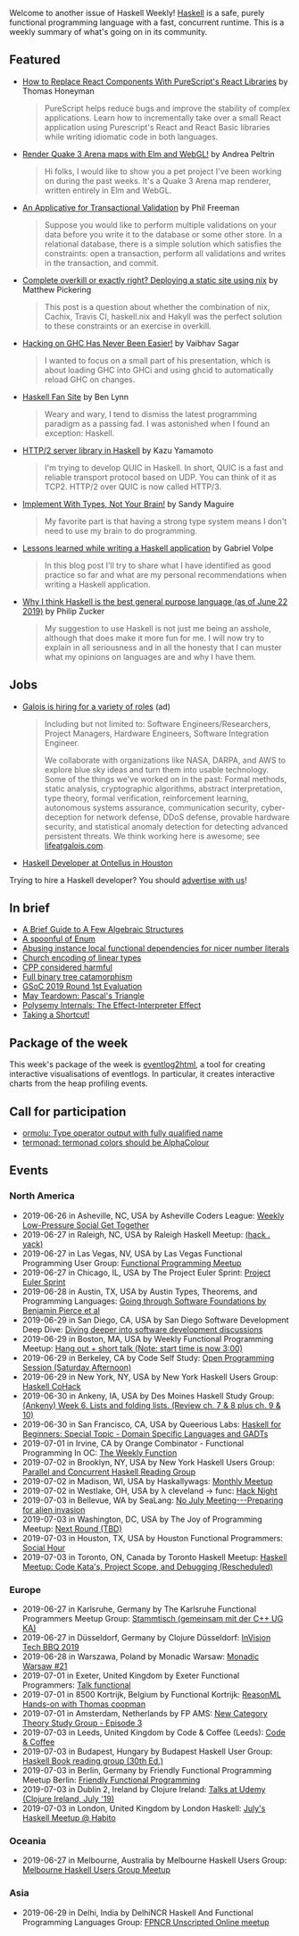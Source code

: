Welcome to another issue of Haskell Weekly!
[Haskell](https://www.haskell.org) is a safe, purely functional programming language with a fast, concurrent runtime.
This is a weekly summary of what's going on in its community.

## Featured

-   [How to Replace React Components With PureScript's React Libraries](https://thomashoneyman.com/articles/replace-react-components-with-purescript/) by Thomas Honeyman

    > PureScript helps reduce bugs and improve the stability of complex applications. Learn how to incrementally take over a small React application using Purescript's React and React Basic libraries while writing idiomatic code in both languages.

-   [Render Quake 3 Arena maps with Elm and WebGL!](https://discourse.elm-lang.org/t/render-quake-3-arena-maps-with-elm-and-webgl/3820) by Andrea Peltrin

    > Hi folks, I would like to show you a pet project I've been working on during the past weeks. It's a Quake 3 Arena map renderer, written entirely in Elm and WebGL.

-   [An Applicative for Transactional Validation](https://www.lumi.dev/blog/an-applicative-for-transactional-validation) by Phil Freeman

    > Suppose you would like to perform multiple validations on your data before you write it to the database or some other store. In a relational database, there is a simple solution which satisfies the constraints: open a transaction, perform all validations and writes in the transaction, and commit.

-   [Complete overkill or exactly right? Deploying a static site using nix](https://mpickering.github.io/posts/2019-06-24-overkill-or-not.html) by Matthew Pickering

    > This post is a question about whether the combination of nix, Cachix, Travis CI, haskell.nix and Hakyll was the perfect solution to these constraints or an exercise in overkill.

-   [Hacking on GHC Has Never Been Easier!](https://vaibhavsagar.com/blog/2019/06/22/easy-ghc-hacking/index.html) by Vaibhav Sagar

    > I wanted to focus on a small part of his presentation, which is about loading GHC into GHCi and using ghcid to automatically reload GHC on changes.

-   [Haskell Fan Site](http://www-cs-students.stanford.edu/~blynn/haskell/) by Ben Lynn

    > Weary and wary, I tend to dismiss the latest programming paradigm as a passing fad. I was astonished when I found an exception: Haskell.

-   [HTTP/2 server library in Haskell](https://kazu-yamamoto.hatenablog.jp/entry/2019/06/21/124224) by Kazu Yamamoto

    > I'm trying to develop QUIC in Haskell. In short, QUIC is a fast and reliable transport protocol based on UDP. You can think of it as TCP2. HTTP/2 over QUIC is now called HTTP/3.

-   [Implement With Types, Not Your Brain!](https://reasonablypolymorphic.com/blog/typeholes/index.html) by Sandy Maguire

    > My favorite part is that having a strong type system means I don't need to use my brain to do programming.

-   [Lessons learned while writing a Haskell application](https://gvolpe.github.io/blog/lessons-learned-while-writing-a-haskell-app/) by Gabriel Volpe

    > In this blog post I'll try to share what I have identified as good practice so far and what are my personal recommendations when writing a Haskell application.

-   [Why I think Haskell is the best general purpose language (as of June 22 2019)](http://www.philipzucker.com/why-i-as-of-june-22-2019-think-haskell-is-the-best-general-purpose-language-as-of-june-22-2019/) by Philip Zucker

    > My suggestion to use Haskell is not just me being an asshole, although that does make it more fun for me. I will now try to explain in all seriousness and in all the honesty that I can muster what my opinions on languages are and why I have them.

## Jobs

-   [Galois is hiring for a variety of roles](https://galois.com/careers/) (ad)

    > Including but not limited to: Software Engineers/Researchers, Project Managers, Hardware Engineers, Software Integration Engineer.
    >
    > We collaborate with organizations like NASA, DARPA, and AWS to explore blue sky ideas and turn them into usable technology. Some of the things we've worked on in the past: Formal methods, static analysis, cryptographic algorithms, abstract interpretation, type theory, formal verification, reinforcement learning, autonomous systems assurance, communication security, cyber-deception for network defense, DDoS defense, provable hardware security, and statistical anomaly detection for detecting advanced persistent threats. We think working here is awesome; see [lifeatgalois.com](https://lifeatgalois.com).

-   [Haskell Developer at Ontellus in Houston](https://www.linkedin.com/jobs/view/1313948755)

Trying to hire a Haskell developer?
You should [advertise with us](https://haskellweekly.news/advertising.html)!

## In brief

-   [A Brief Guide to A Few Algebraic Structures](https://argumatronic.com//posts/2019-06-21-algebra-cheatsheet.html)
-   [A spoonful of Enum](https://typeclasses.com/news/2019-06-spoonful-of-enum)
-   [Abusing instance local functional dependencies for nicer number literals](https://bitemyapp.com/blog/instance-local-fundeps/)
-   [Church encoding of linear types](https://oleg.fi/gists/posts/2019-06-26-linear-church-encodings.html)
-   [CPP considered harmful](https://www.tweag.io/posts/2019-06-27-cpp-considered-harmful.html)
-   [Full binary tree catamorphism](https://blog.ploeh.dk/2019/06/24/full-binary-tree-catamorphism/)
-   [GSoC 2019 Round 1st Evaluation](https://sighingnow.github.io/%E7%BC%96%E7%A8%8B%E8%AF%AD%E8%A8%80/gsoc_round_1st_evaluation.html)
-   [May Teardown: Pascal's Triangle](https://badcode.rocks/2019/172/may-teardown-pascals-triangle/)
-   [Polysemy Internals: The Effect-Interpreter Effect](https://reasonablypolymorphic.com/blog/tactics/)
-   [Taking a Shortcut!](https://mmhaskell.com/blog/2019/6/24/taking-a-shortcut)

## Package of the week

This week's package of the week is [eventlog2html](https://mpickering.github.io/eventlog2html/), a tool for creating interactive visualisations of eventlogs. In particular, it creates interactive charts from the heap profiling events.

## Call for participation

-   [ormolu: Type operator output with fully qualified name](https://github.com/tweag/ormolu/issues/126)
-   [termonad: termonad colors should be AlphaColour](https://github.com/cdepillabout/termonad/issues/112)

## Events

### North America

- 2019-06-26 in Asheville, NC, USA by Asheville Coders League: [Weekly Low-Pressure Social Get Together](https://www.meetup.com/Asheville-Coders-League/events/hplqsqyzjbjc/)
- 2019-06-27 in Raleigh, NC, USA by Raleigh Haskell Meetup: [(hack . yack)](https://www.meetup.com/Raleigh-Haskell-Meetup/events/nsfsnqyzjbkc/)
- 2019-06-27 in Las Vegas, NV, USA by Las Vegas Functional Programming User Group: [Functional Programming Meetup](https://www.meetup.com/las-vegas-functional-programming/events/jkznkqyzjbkc/)
- 2019-06-27 in Chicago, IL, USA by The Project Euler Sprint: [Project Euler Sprint](https://www.meetup.com/Project-Euler-Sprint/events/ngwzxmyzjbkc/)
- 2019-06-28 in Austin, TX, USA by Austin Types, Theorems, and Programming Languages: [Going through Software Foundations by Benjamin Pierce et al](https://www.meetup.com/Austin-Types-Theorems-and-Programming-Languages/events/jfkqlnyzjblc/)
- 2019-06-29 in San Diego, CA, USA by San Diego Software Development Deep Dive: [Diving deeper into software development discussions ](https://www.meetup.com/San-Diego-Software-Development-Deep-Dive/events/qcjdcryzjbmc/)
- 2019-06-29 in Boston, MA, USA by Weekly Functional Programming Meetup: [Hang out + short talk (Note: start time is now 3:00)](https://www.meetup.com/Weekly-Functional-Programming-Meetup/events/cfgmcryzjbmc/)
- 2019-06-29 in Berkeley, CA by Code Self Study: [Open Programming Session (Saturday Afternoon)](https://www.meetup.com/codeselfstudy/events/dkwpzpyzjbmc/)
- 2019-06-29 in New York, NY, USA by New York Haskell Users Group: [Haskell CoHack](https://www.meetup.com/NY-Haskell/events/261262245/)
- 2019-06-30 in Ankeny, IA, USA by Des Moines Haskell Study Group: [(Ankeny) Week 6. Lists and folding lists. (Review ch. 7 & 8 plus ch. 9 & 10)](https://www.meetup.com/Des-Moines-Haskell-Study-Group/events/nkqvzqyzjbfc/)
- 2019-06-30 in San Francisco, CA, USA by Queerious Labs: [Haskell for Beginners: Special Topic - Domain Specific Languages and GADTs](https://www.meetup.com/QueeriousLabs/events/262350385/)
- 2019-07-01 in Irvine, CA by Orange Combinator - Functional Programming In OC: [The Weekly Function](https://www.meetup.com/orange-combinator/events/wnrhbryzkbcb/)
- 2019-07-02 in Brooklyn, NY, USA by New York Haskell Users Group: [Parallel and Concurrent Haskell Reading Group](https://www.meetup.com/NY-Haskell/events/shmktqyzkbdb/)
- 2019-07-02 in Madison, WI, USA by Haskallywags: [Monthly Meetup](https://www.meetup.com/Haskallywags/events/262594030/)
- 2019-07-02 in Westlake, OH, USA by λ cleveland -> func: [Hack Night](https://www.meetup.com/%CE%BB-cleveland-func/events/nvqwsqyzkbdb/)
- 2019-07-03 in Bellevue, WA by SeaLang: [No July Meeting---Preparing for alien invasion](https://www.meetup.com/SeaLang/events/261372993/)
- 2019-07-03 in Washington, DC, USA by The Joy of Programming Meetup: [Next Round (TBD)](https://www.meetup.com/Joy-of-Programming-DC/events/xpnxbpyzkbfb/)
- 2019-07-03 in Houston, TX, USA by Houston Functional Programmers: [Social Hour](https://www.meetup.com/Houston-Functional-Programmers/events/bhfpzqyzkbfb/)
- 2019-07-03 in Toronto, ON, Canada by Toronto Haskell Meetup: [Haskell Meetup: Code Kata's, Project Scope, and Debugging (Rescheduled)](https://www.meetup.com/meetup-group-evRITRtT/events/262398337/)

### Europe

- 2019-06-27 in Karlsruhe, Germany by The Karlsruhe Functional Programmers Meetup Group: [Stammtisch (gemeinsam mit der C++ UG KA)](https://www.meetup.com/The-Karlsruhe-Functional-Programmers-Meetup-Group/events/wlkqmqyzjbkc/)
- 2019-06-27 in Düsseldorf, Germany by Clojure Düsseldorf: [InVision Tech BBQ 2019](https://www.meetup.com/Clojure-Duesseldorf/events/261859725/)
- 2019-06-28 in Warszawa, Poland by Monadic Warsaw: [Monadic Warsaw #21](https://www.meetup.com/Monadic-Warsaw/events/261702203/)
- 2019-07-01 in Exeter, United Kingdom by Exeter Functional Programmers: [Talk functional](https://www.meetup.com/Exeter-Functional-Programmers/events/nxxtmqyzkbcb/)
- 2019-07-01 in 8500 Kortrijk, Belgium by Functional Kortrijk: [ReasonML Hands-on with Thomas coopman](https://www.meetup.com/functional-kortrijk/events/261038553/)
- 2019-07-01 in Amsterdam, Netherlands by FP AMS: [New Category Theory Study Group - Episode 3](https://www.meetup.com/fp-ams/events/262150430/)
- 2019-07-03 in Leeds, United Kingdom by Code & Coffee (Leeds): [Code & Coffee](https://www.meetup.com/Code-Coffee-Leeds/events/lbrrtlyzkbfb/)
- 2019-07-03 in Budapest, Hungary by Budapest Haskell User Group: [Haskell Book reading group (30th Ed.)](https://www.meetup.com/Bp-HUG/events/262413764/)
- 2019-07-03 in Berlin, Germany by Friendly Functional Programming Meetup Berlin: [Friendly Functional Programming](https://www.meetup.com/Friendly-Functional-Programming-Meetup-Berlin/events/wtnkmqyzkbfb/)
- 2019-07-03 in Dublin 2, Ireland by Clojure Ireland: [Talks at Udemy (Clojure Ireland, July '19)](https://www.meetup.com/Clojure-Ireland/events/262123686/)
- 2019-07-03 in London, United Kingdom by London Haskell: [July's Haskell Meetup @ Habito](https://www.meetup.com/London-Haskell/events/262225310/)

### Oceania

- 2019-06-27 in Melbourne, Australia by Melbourne Haskell Users Group: [Melbourne Haskell Users Group Meetup](https://www.meetup.com/Melbourne-Haskell-Users-Group/events/qfptslyzjbkc/)

### Asia

- 2019-06-29 in Delhi, India by DelhiNCR Haskell And Functional Programming Languages Group: [FPNCR Unscripted Online meetup](https://www.meetup.com/DelhiNCR-Haskell-And-Functional-Programming-Languages-Group/events/btlxsqyzjbmc/)
